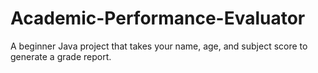# Academic-Performance-Evaluator
A beginner Java project that takes your name, age, and subject score to generate a grade report.
